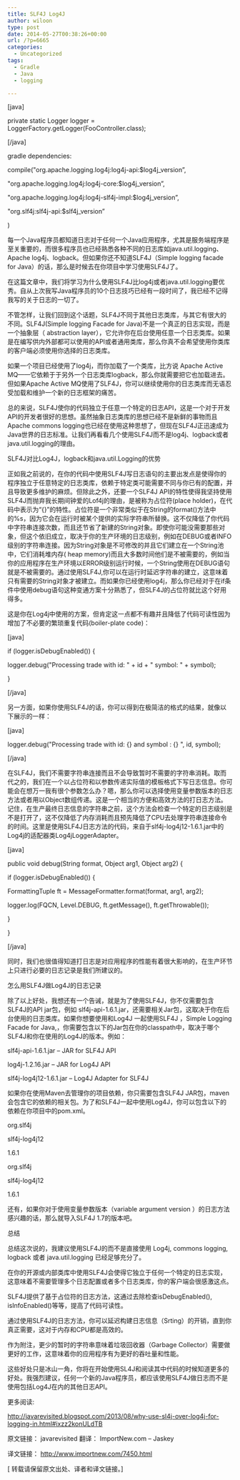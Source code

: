 ```yaml
---
title: SLF4J Log4J
author: wiloon
type: post
date: 2014-05-27T00:38:26+00:00
url: /?p=6665
categories:
  - Uncategorized
tags:
  - Gradle
  - Java
  - logging

---
```



[java]

private static Logger logger = LoggerFactory.getLogger(FooController.class);

[/java]



gradle dependencies:

compile("org.apache.logging.log4j:log4j-api:$log4j_version&#8221;,
  
"org.apache.logging.log4j:log4j-core:$log4j_version&#8221;,
  
"org.apache.logging.log4j:log4j-slf4j-impl:$log4j_version&#8221;,
  
"org.slf4j:slf4j-api:$slf4j_version&#8221;
  
)

每一个Java程序员都知道日志对于任何一个Java应用程序，尤其是服务端程序是至关重要的，而很多程序员也已经熟悉各种不同的日志库如java.util.logging、Apache log4j、logback。但如果你还不知道SLF4J（Simple logging facade for Java）的话，那么是时候去在你项目中学习使用SLF4J了。

在这篇文章中，我们将学习为什么使用SLF4J比log4j或者java.util.logging要优秀。自从上次我写Java程序员的10个日志技巧已经有一段时间了，我已经不记得我写的关于日志的一切了。

不管怎样，让我们回到这个话题，SLF4J不同于其他日志类库，与其它有很大的不同。SLF4J(Simple logging Facade for Java)不是一个真正的日志实现，而是一个抽象层（ abstraction layer），它允许你在后台使用任意一个日志类库。如果是在编写供内外部都可以使用的API或者通用类库，那么你真不会希望使用你类库的客户端必须使用你选择的日志类库。

如果一个项目已经使用了log4j，而你加载了一个类库，比方说 Apache Active MQ——它依赖于于另外一个日志类库logback，那么你就需要把它也加载进去。但如果Apache Active MQ使用了SLF4J，你可以继续使用你的日志类库而无语忍受加载和维护一个新的日志框架的痛苦。

总的来说，SLF4J使你的代码独立于任意一个特定的日志API，这是一个对于开发API的开发者很好的思想。虽然抽象日志类库的思想已经不是新鲜的事物而且Apache commons logging也已经在使用这种思想了，但现在SLF4J正迅速成为Java世界的日志标准。让我们再看看几个使用SLF4J而不是log4j、logback或者java.util.logging的理由。

SLF4J对比Log4J，logback和java.util.Logging的优势

正如我之前说的，在你的代码中使用SLF4J写日志语句的主要出发点是使得你的程序独立于任意特定的日志类库，依赖于特定类可能需要不同与你已有的配置，并且导致更多维护的麻烦。但除此之外，还要一个SLF4J API的特性使得我坚持使用SLF4J而抛弃我长期间钟爱的Lof4j的理由，是被称为占位符(place holder)，在代码中表示为“{}”的特性。占位符是一个非常类似于在String的format()方法中的%s，因为它会在运行时被某个提供的实际字符串所替换。这不仅降低了你代码中字符串连接次数，而且还节省了新建的String对象。即使你可能没需要那些对象，但这个依旧成立，取决于你的生产环境的日志级别，例如在DEBUG或者INFO级别的字符串连接。因为String对象是不可修改的并且它们建立在一个String池中，它们消耗堆内存( heap memory)而且大多数时间他们是不被需要的，例如当你的应用程序在生产环境以ERROR级别运行时候，一个String使用在DEBUG语句就是不被需要的。通过使用SLF4J,你可以在运行时延迟字符串的建立，这意味着只有需要的String对象才被建立。而如果你已经使用log4j，那么你已经对于在if条件中使用debug语句这种变通方案十分熟悉了，但SLF4J的占位符就比这个好用得多。

这是你在Log4j中使用的方案，但肯定这一点都不有趣并且降低了代码可读性因为增加了不必要的繁琐重复代码(boiler-plate code)：

[java]

if (logger.isDebugEnabled()) {
  
logger.debug("Processing trade with id: " + id + " symbol: " + symbol);
  
}

[/java]

另一方面，如果你使用SLF4J的话，你可以得到在极简洁的格式的结果，就像以下展示的一样：

[java]
  
logger.debug("Processing trade with id: {} and symbol : {} ", id, symbol);

[/java]

在SLF4J，我们不需要字符串连接而且不会导致暂时不需要的字符串消耗。取而代之的，我们在一个以占位符和以参数传递实际值的模板格式下写日志信息。你可能会在想万一我有很个参数怎么办？嗯，那么你可以选择使用变量参数版本的日志方法或者用以Object数组传递。这是一个相当的方便和高效方法的打日志方法。记住，在生产最终日志信息的字符串之前，这个方法会检查一个特定的日志级别是不是打开了，这不仅降低了内存消耗而且预先降低了CPU去处理字符串连接命令的时间。这里是使用SLF4J日志方法的代码，来自于slf4j-log4j12-1.6.1.jar中的Log4j的适配器类Log4jLoggerAdapter。

[java]
  
public void debug(String format, Object arg1, Object arg2) {
  
if (logger.isDebugEnabled()) {
  
FormattingTuple ft = MessageFormatter.format(format, arg1, arg2);
  
logger.log(FQCN, Level.DEBUG, ft.getMessage(), ft.getThrowable());
  
}
  
}

[/java]

同时，我们也很值得知道打日志是对应用程序的性能有着很大影响的，在生产环节上只进行必要的日志记录是我们所建议的。

怎么用SLF4J做Log4J的日志记录

除了以上好处，我想还有一个告诫，就是为了使用SLF4J，你不仅需要包含SLF4J的API jar包，例如 slf4j-api-1.6.1.jar，还需要相关Jar包，这取决于你在后台使用的日志类库。如果你想要使用和Log4J 一起使用SLF4J ，Simple Logging Facade for Java,，你需要包含以下的Jar包在你的classpath中，取决于哪个SLF4J和你在使用的Log4J的版本。例如：

slf4j-api-1.6.1.jar – JAR for SLF4J API
  
log4j-1.2.16.jar – JAR for Log4J API
  
slf4j-log4j12-1.6.1.jar – Log4J Adapter for SLF4J
  
如果你在使用Maven去管理你的项目依赖，你只需要包含SLF4J JAR包，maven会包含它的依赖的相关包。为了和SLF4J一起中使用Log4J，你可以包含以下的依赖在你项目中的pom.xml。
  
<dependency>
  
<groupId>org.slf4j</groupId>
  
<artifactId>slf4j-log4j12</artifactId>
  
<version>1.6.1</version>
  
</dependency>

<dependency>
  
<groupId>org.slf4j</groupId>
  
<artifactId>slf4j-log4j12</artifactId>
  
<version>1.6.1</version>
  
</dependency>
  
还有，如果你对于使用变量参数版本（variable argument version ）的日志方法感兴趣的话，那么就导入SLF4J 1.7的版本吧。

总结

总结这次说的，我建议使用SLF4J的而不是直接使用 Log4j, commons logging, logback 或者 java.util.logging 已经足够充分了。

在你的开源或内部类库中使用SLF4J会使得它独立于任何一个特定的日志实现，这意味着不需要管理多个日志配置或者多个日志类库，你的客户端会很感激这点。
  
SLF4J提供了基于占位符的日志方法，这通过去除检查isDebugEnabled(), isInfoEnabled()等等，提高了代码可读性。
  
通过使用SLF4J的日志方法，你可以延迟构建日志信息（Srting）的开销，直到你真正需要，这对于内存和CPU都是高效的。
  
作为附注，更少的暂时的字符串意味着垃圾回收器（Garbage Collector）需要做更好的工作，这意味着你的应用程序有为更好的吞吐量和性能。
  
这些好处只是冰山一角，你将在开始使用SL4J和阅读其中代码的时候知道更多的好处。我强烈建议，任何一个新的Java程序员，都应该使用SLF4J做日志而不是使用包括Log4J在内的其他日志API。
  
更多阅读:

http://javarevisited.blogspot.com/2013/08/why-use-sl4j-over-log4j-for-logging-in.html#ixzz2konULdTB

原文链接： javarevisited 翻译： ImportNew.com &#8211; Jaskey
  
译文链接： http://www.importnew.com/7450.html
  
[ 转载请保留原文出处、译者和译文链接。]